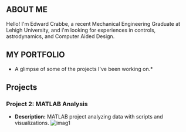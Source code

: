 ## ABOUT ME

Hello! I'm Edward Crabbe, a recent Mechanical Engineering Graduate at Lehigh University, and i'm looking for experiences in controls, astrodynamics, and Computer Aided Design.


## MY PORTFOLIO
* A glimpse of some of the projects I've been working on.* 

## Projects

### Project 2: MATLAB Analysis
- **Description:** MATLAB project analyzing data with scripts and visualizations.
![imag1](/assets/Project2_MATLAB-images0/jpg)

